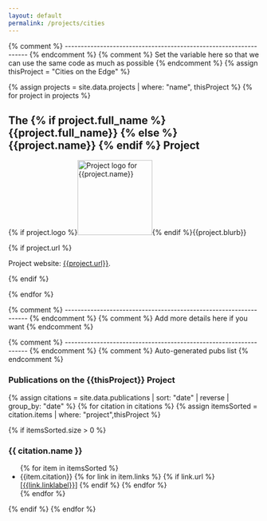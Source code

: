 ```yaml
---
layout: default
permalink: /projects/cities
---
```


{% comment %} ------------------------------------------------------------------ {% endcomment %} 
{% comment %} Set the variable here so that we can use the same code as much as possible {% endcomment %} 
{% assign thisProject = "Cities on the Edge" %}

{% assign projects = site.data.projects | where: "name", thisProject %}
{% for project in projects %}

## The {% if project.full_name %}  {{project.full_name}} {% else %} {{project.name}} {% endif %} Project

  <p>{% if project.logo %}<img src="/assets/img/project_logos/{{project.logo}}" alt="Project logo for {{project.name}}" width="150" >{% endif %}{{project.blurb}}</p>

  {% if project.url %}<p>Project website: <a href="{{ project.url }}" target="_blank">{{project.url}}</a>.</p>{% endif %}

  {% endfor %}

{% comment %} ------------------------------------------------------------------ {% endcomment %} 
{% comment %} Add more details here if you want {% endcomment %} 


{% comment %} ------------------------------------------------------------------ {% endcomment %} 
{% comment %} Auto-generated pubs list {% endcomment %} 

### Publications on the {{thisProject}} Project


{% assign citations = site.data.publications |  sort: "date" | reverse | group_by: "date" %}
{% for citation in citations %}
{% assign itemsSorted = citation.items | where: "project",thisProject %}

{% if itemsSorted.size > 0 %}
<h3>{{ citation.name }}</h3>
  <ul class="pubs">
  {% for item in itemsSorted %}<li>{{item.citation}}        
    {% for link in item.links %}
      {% if link.url %}<a href="{{link.url}}" target="_blank">[{{link.linklabel}}]</a>
      {% endif %}
    {% endfor %}
    </li>
  {% endfor %}
  </ul>
  {% endif %}
{% endfor %}

